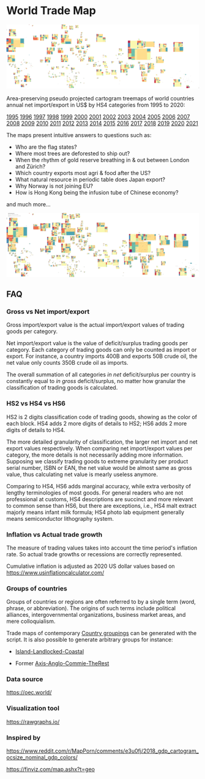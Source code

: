 # World Trade Map 

[![wtm-2021](docs/worldtrademap-2021.png)](https://xdqc.github.io/world-trade-map/)


Area-preserving pseudo projected cartogram treemaps of world countries annual net import/export in US$ by HS4 categories from 1995 to 2020:

[1995](https://xdqc.github.io/world-trade-map/worldtrademap-1995.html)
[1996](https://xdqc.github.io/world-trade-map/worldtrademap-1996.html)
[1997](https://xdqc.github.io/world-trade-map/worldtrademap-1997.html)
[1998](https://xdqc.github.io/world-trade-map/worldtrademap-1998.html)
[1999](https://xdqc.github.io/world-trade-map/worldtrademap-1999.html)
[2000](https://xdqc.github.io/world-trade-map/worldtrademap-2000.html)
[2001](https://xdqc.github.io/world-trade-map/worldtrademap-2001.html)
[2002](https://xdqc.github.io/world-trade-map/worldtrademap-2002.html)
[2003](https://xdqc.github.io/world-trade-map/worldtrademap-2003.html)
[2004](https://xdqc.github.io/world-trade-map/worldtrademap-2004.html)
[2005](https://xdqc.github.io/world-trade-map/worldtrademap-2005.html)
[2006](https://xdqc.github.io/world-trade-map/worldtrademap-2006.html)
[2007](https://xdqc.github.io/world-trade-map/worldtrademap-2007.html)
[2008](https://xdqc.github.io/world-trade-map/worldtrademap-2008.html)
[2009](https://xdqc.github.io/world-trade-map/worldtrademap-2009.html)
[2010](https://xdqc.github.io/world-trade-map/worldtrademap-2010.html)
[2011](https://xdqc.github.io/world-trade-map/worldtrademap-2011.html)
[2012](https://xdqc.github.io/world-trade-map/worldtrademap-2012.html)
[2013](https://xdqc.github.io/world-trade-map/worldtrademap-2013.html)
[2014](https://xdqc.github.io/world-trade-map/worldtrademap-2014.html)
[2015](https://xdqc.github.io/world-trade-map/worldtrademap-2015.html)
[2016](https://xdqc.github.io/world-trade-map/worldtrademap-2016.html)
[2017](https://xdqc.github.io/world-trade-map/worldtrademap-2017.html)
[2018](https://xdqc.github.io/world-trade-map/worldtrademap-2018.html)
[2019](https://xdqc.github.io/world-trade-map/worldtrademap-2019.html)
[2020](https://xdqc.github.io/world-trade-map/worldtrademap-2020.html)
[2021](https://xdqc.github.io/world-trade-map/index.html)

The maps present intuitive answers to questions such as:

- Who are the flag states?
- Where most trees are deforested to ship out?
- When the rhythm of gold reserve breathing in & out between London and Zürich?
- Which country exports most agri & food after the US?
- What natural resource in periodic table does Japan export?
- Why Norway is not joining EU?
- How is Hong Kong being the infusion tube of Chinese economy?

and much more...

[![wtm-2020](docs/wtm_1997-2020.gif)](https://xdqc.github.io/world-trade-map/)

## FAQ

### Gross vs Net import/export

Gross import/export value is the actual import/export values of trading goods per category.

Net import/export value is the value of deficit/surplus trading goods per category. Each category of trading goods can only be counted as import or export. For instance, a country imports 400B and exports 50B crude oil, the net value only counts 350B crude oil as imports. 

The overall summation of all categories *in net* deficit/surplus per country is constantly equal to *in gross* deficit/surplus, no matter how granular the classification of trading goods is calculated. 

### HS2 vs HS4 vs HS6

HS2 is 2 digits classification code of trading goods, showing as the color of each block. HS4 adds 2 more digits of details to HS2; HS6 adds 2 more digits of details to HS4.

The more detailed granularity of classification, the larger net import and net export values respectively. When comparing net import/export values per category, the more details is not necessarily adding more information. Supposing we classify trading goods to extreme granularity per product serial number, ISBN or EAN, the net value would be almost same as gross value, thus calculating net value is mearly useless anymore. 

Comparing to HS4, HS6 adds marginal accuracy, while extra verbosity of lengthy terminologies of most goods. For general readers who are not professional at customs, HS4 descriptions are succinct and more relevant to common sense than HS6, but there are exceptions, i.e., HS4 malt extract majorly means infant milk formula; HS4 photo lab equipment generally means semiconductor lithography system.

### Inflation vs Actual trade growth

The measure of trading values takes into account the time period's inflation rate. So actual trade growths or recessions are correctly represented.

Cumulative inflation is adjusted as 2020 US dollar values based on https://www.usinflationcalculator.com/

### Groups of countries

Groups of countries or regions are often referred to by a single term (word, phrase, or abbreviation). The origins of such terms include political alliances, intergovernmental organizations, business market areas, and mere colloquialism.

Trade maps of contemporary [Country groupings](https://en.wikipedia.org/wiki/List_of_country_groupings) can be generated with the script. It is also possible to generate arbitrary groups for instance: 

- [Island-Landlocked-Coastal](https://xdqc.github.io/world-trade-map/Islands_Landlocked_Coastal.html)

- Former [Axis-Anglo-Commie-TheRest](https://xdqc.github.io/world-trade-map/Axis_Commie_Anglo_Rest.html)


### Data source

https://oec.world/

### Visualization tool

https://rawgraphs.io/

### Inspired by

https://www.reddit.com/r/MapPorn/comments/e3u0fj/2018_gdp_cartogram_ocsize_nominal_gdp_colors/

https://finviz.com/map.ashx?t=geo
